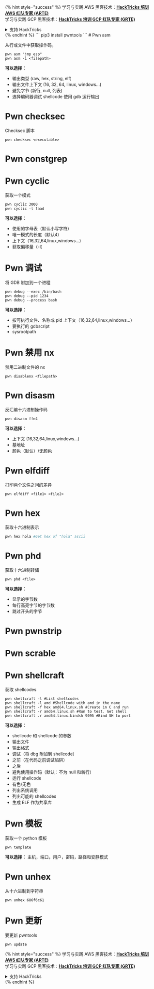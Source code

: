 {% hint style="success" %}
学习与实践 AWS 黑客技术：<img src="/.gitbook/assets/arte.png" alt="" data-size="line">[**HackTricks 培训 AWS 红队专家 (ARTE)**](https://training.hacktricks.xyz/courses/arte)<img src="/.gitbook/assets/arte.png" alt="" data-size="line">\
学习与实践 GCP 黑客技术：<img src="/.gitbook/assets/grte.png" alt="" data-size="line">[**HackTricks 培训 GCP 红队专家 (GRTE)**<img src="/.gitbook/assets/grte.png" alt="" data-size="line">](https://training.hacktricks.xyz/courses/grte)

<details>

<summary>支持 HackTricks</summary>

* 查看 [**订阅计划**](https://github.com/sponsors/carlospolop)!
* **加入** 💬 [**Discord 群组**](https://discord.gg/hRep4RUj7f) 或 [**Telegram 群组**](https://t.me/peass) 或 **关注** 我们的 **Twitter** 🐦 [**@hacktricks\_live**](https://twitter.com/hacktricks\_live)**.**
* **通过向** [**HackTricks**](https://github.com/carlospolop/hacktricks) 和 [**HackTricks Cloud**](https://github.com/carlospolop/hacktricks-cloud) GitHub 仓库提交 PR 来分享黑客技巧。

</details>
{% endhint %}
```
pip3 install pwntools
```
# Pwn asm

从行或文件中获取操作码。
```
pwn asm "jmp esp"
pwn asm -i <filepath>
```
**可以选择：**

* 输出类型 (raw, hex, string, elf)
* 输出文件上下文 (16, 32, 64, linux, windows...)
* 避免字节 (新行, null, 列表)
* 选择编码器调试 shellcode 使用 gdb 运行输出

#  **Pwn checksec**

Checksec 脚本
```
pwn checksec <executable>
```
# Pwn constgrep

# Pwn cyclic

获取一个模式
```
pwn cyclic 3000
pwn cyclic -l faad
```
**可以选择：**

* 使用的字母表（默认小写字符）
* 唯一模式的长度（默认4）
* 上下文（16,32,64,linux,windows...）
* 获取偏移量（-l）

# Pwn 调试

将 GDB 附加到一个进程
```
pwn debug --exec /bin/bash
pwn debug --pid 1234
pwn debug --process bash
```
**可以选择：**

* 按可执行文件、名称或 pid 上下文（16,32,64,linux,windows...）
* 要执行的 gdbscript
* sysrootpath

# Pwn 禁用 nx

禁用二进制文件的 nx
```
pwn disablenx <filepath>
```
# Pwn disasm

反汇编十六进制操作码
```
pwn disasm ffe4
```
**可以选择：**

* 上下文 (16,32,64,linux,windows...)
* 基地址
* 颜色（默认）/无颜色

# Pwn elfdiff

打印两个文件之间的差异
```
pwn elfdiff <file1> <file2>
```
# Pwn hex

获取十六进制表示
```bash
pwn hex hola #Get hex of "hola" ascii
```
# Pwn phd

获取十六进制转储
```
pwn phd <file>
```
**可以选择：**

* 显示的字节数
* 每行高亮字节的字节数
* 跳过开头的字节

# Pwn pwnstrip

# Pwn scrable

# Pwn shellcraft

获取 shellcodes
```
pwn shellcraft -l #List shellcodes
pwn shellcraft -l amd #Shellcode with amd in the name
pwn shellcraft -f hex amd64.linux.sh #Create in C and run
pwn shellcraft -r amd64.linux.sh #Run to test. Get shell
pwn shellcraft .r amd64.linux.bindsh 9095 #Bind SH to port
```
**可以选择：**

* shellcode 和 shellcode 的参数
* 输出文件
* 输出格式
* 调试（将 dbg 附加到 shellcode）
* 之前（在代码之前调试陷阱）
* 之后
* 避免使用操作码（默认：不为 null 和新行）
* 运行 shellcode
* 有色/无色
* 列出系统调用
* 列出可能的 shellcodes
* 生成 ELF 作为共享库

# Pwn 模板

获取一个 python 模板
```
pwn template
```
**可以选择：** 主机，端口，用户，密码，路径和安静模式

# Pwn unhex

从十六进制到字符串
```
pwn unhex 686f6c61
```
# Pwn 更新

要更新 pwntools
```
pwn update
```
{% hint style="success" %}
学习与实践 AWS 黑客技术：<img src="/.gitbook/assets/arte.png" alt="" data-size="line">[**HackTricks 培训 AWS 红队专家 (ARTE)**](https://training.hacktricks.xyz/courses/arte)<img src="/.gitbook/assets/arte.png" alt="" data-size="line">\
学习与实践 GCP 黑客技术：<img src="/.gitbook/assets/grte.png" alt="" data-size="line">[**HackTricks 培训 GCP 红队专家 (GRTE)**<img src="/.gitbook/assets/grte.png" alt="" data-size="line">](https://training.hacktricks.xyz/courses/grte)

<details>

<summary>支持 HackTricks</summary>

* 查看 [**订阅计划**](https://github.com/sponsors/carlospolop)!
* **加入** 💬 [**Discord 群组**](https://discord.gg/hRep4RUj7f) 或 [**Telegram 群组**](https://t.me/peass) 或 **关注** 我们的 **Twitter** 🐦 [**@hacktricks\_live**](https://twitter.com/hacktricks\_live)**.**
* **通过向** [**HackTricks**](https://github.com/carlospolop/hacktricks) 和 [**HackTricks Cloud**](https://github.com/carlospolop/hacktricks-cloud) GitHub 仓库提交 PR 来分享黑客技巧。

</details>
{% endhint %}
